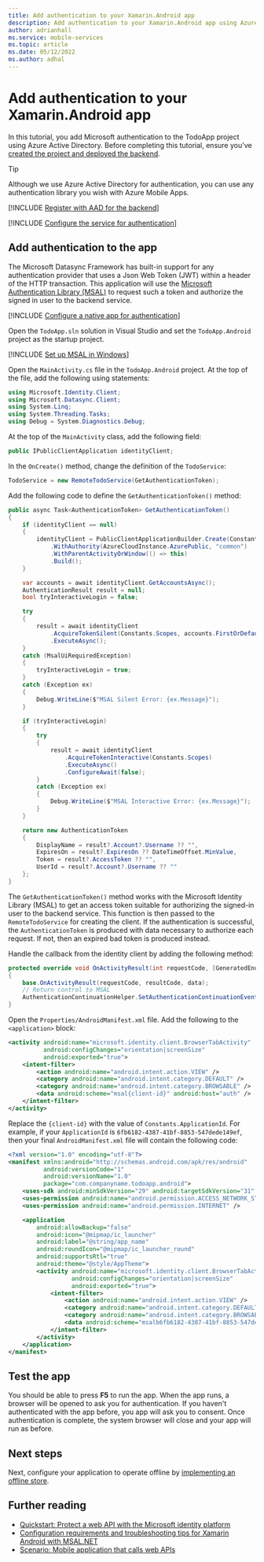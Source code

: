 ```yaml
---
title: Add authentication to your Xamarin.Android app
description: Add authentication to your Xamarin.Android app using Azure Mobile Apps with our tutorial.
author: adrianhall
ms.service: mobile-services
ms.topic: article
ms.date: 05/12/2022
ms.author: adhal
---
```


# Add authentication to your Xamarin.Android app

In this tutorial, you add Microsoft authentication to the TodoApp project using Azure Active Directory. Before completing this tutorial, ensure you've [created the project and deployed the backend](./index.md).

> [!TIP]
> Although we use Azure Active Directory for authentication, you can use any authentication library you wish with Azure Mobile Apps.  

[!INCLUDE [Register with AAD for the backend](~/mobile-apps/azure-mobile-apps/includes/quickstart/common/register-aad-backend.md)]

[!INCLUDE [Configure the service for authentication](~/mobile-apps/azure-mobile-apps/includes/quickstart/windows/configure-auth-backend.md)]

## Add authentication to the app

The Microsoft Datasync Framework has built-in support for any authentication provider that uses a Json Web Token (JWT) within a header of the HTTP transaction.  This application will use the [Microsoft Authentication Library (MSAL)](/azure/active-directory/develop/msal-overview) to request such a token and authorize the signed in user to the backend service.

[!INCLUDE [Configure a native app for authentication](~/mobile-apps/azure-mobile-apps/includes/quickstart/common/register-aad-client.md)]

Open the `TodoApp.sln` solution in Visual Studio and set the `TodoApp.Android` project as the startup project.

[!INCLUDE [Set up MSAL in Windows](~/mobile-apps/azure-mobile-apps/includes/quickstart/windows/add-msal-library.md)]

Open the `MainActivity.cs` file in the `TodoApp.Android` project.  At the top of the file, add the following using statements:

``` csharp
using Microsoft.Identity.Client;
using Microsoft.Datasync.Client;
using System.Linq;
using System.Threading.Tasks;
using Debug = System.Diagnostics.Debug;
```

At the top of the `MainActivity` class, add the following field:

``` csharp
public IPublicClientApplication identityClient;
```

In the `OnCreate()` method, change the definition of the `TodoService`:

``` csharp
TodoService = new RemoteTodoService(GetAuthenticationToken);
```

Add the following code to define the `GetAuthenticationToken()` method:

``` csharp
public async Task<AuthenticationToken> GetAuthenticationToken()
{
    if (identityClient == null)
    {
        identityClient = PublicClientApplicationBuilder.Create(Constants.ApplicationId)
            .WithAuthority(AzureCloudInstance.AzurePublic, "common")
            .WithParentActivityOrWindow(() => this)
            .Build();
    }

    var accounts = await identityClient.GetAccountsAsync();
    AuthenticationResult result = null;
    bool tryInteractiveLogin = false;

    try
    {
        result = await identityClient
            .AcquireTokenSilent(Constants.Scopes, accounts.FirstOrDefault())
            .ExecuteAsync();
    }
    catch (MsalUiRequiredException)
    {
        tryInteractiveLogin = true;
    }
    catch (Exception ex)
    {
        Debug.WriteLine($"MSAL Silent Error: {ex.Message}");
    }

    if (tryInteractiveLogin)
    {
        try
        {
            result = await identityClient
                .AcquireTokenInteractive(Constants.Scopes)
                .ExecuteAsync()
                .ConfigureAwait(false);
        }
        catch (Exception ex)
        {
            Debug.WriteLine($"MSAL Interactive Error: {ex.Message}");
        }
    }

    return new AuthenticationToken
    {
        DisplayName = result?.Account?.Username ?? "",
        ExpiresOn = result?.ExpiresOn ?? DateTimeOffset.MinValue,
        Token = result?.AccessToken ?? "",
        UserId = result?.Account?.Username ?? ""
    };
}
```

The `GetAuthenticationToken()` method works with the Microsoft Identity Library (MSAL) to get an access token suitable for authorizing the signed-in user to the backend service.  This function is then passed to the `RemoteTodoService` for creating the client.  If the authentication is successful, the `AuthenticationToken` is produced with data necessary to authorize each request.  If not, then an expired bad token is produced instead.

Handle the callback from the identity client by adding the following method:

``` csharp
protected override void OnActivityResult(int requestCode, [GeneratedEnum] Result resultCode, Intent data)
{
    base.OnActivityResult(requestCode, resultCode, data);
    // Return control to MSAL
    AuthenticationContinuationHelper.SetAuthenticationContinuationEventArgs(requestCode, resultCode, data);
}
```

Open the `Properties/AndroidManifest.xml` file.  Add the following to the `<application>` block:

``` xml
<activity android:name="microsoft.identity.client.BrowserTabActivity" 
          android:configChanges="orientation|screenSize"
          android:exported="true">
    <intent-filter>
        <action android:name="android.intent.action.VIEW" />
        <category android:name="android.intent.category.DEFAULT" />
        <category android:name="android.intent.category.BROWSABLE" />
        <data android:scheme="msal{client-id}" android:host="auth" />
    </intent-filter>
</activity>
```

Replace the `{client-id}` with the value of `Constants.ApplicationId`.  For example, if your `ApplicationId` is `6fb6182-4387-41bf-8853-547dede149ef`, then your final `AndroidManifest.xml` file will contain the following code:

``` xml
<?xml version="1.0" encoding="utf-8"?>
<manifest xmlns:android="http://schemas.android.com/apk/res/android" 
          android:versionCode="1" 
          android:versionName="1.0" 
          package="com.companyname.todoapp.android">
	<uses-sdk android:minSdkVersion="29" android:targetSdkVersion="31" />
	<uses-permission android:name="android.permission.ACCESS_NETWORK_STATE" />
	<uses-permission android:name="android.permission.INTERNET" />

	<application
		android:allowBackup="false"
		android:icon="@mipmap/ic_launcher"
		android:label="@string/app_name"
		android:roundIcon="@mipmap/ic_launcher_round"
		android:supportsRtl="true"
		android:theme="@style/AppTheme">
		<activity android:name="microsoft.identity.client.BrowserTabActivity"
				  android:configChanges="orientation|screenSize"
				  android:exported="true">
			<intent-filter>
				<action android:name="android.intent.action.VIEW" />
				<category android:name="android.intent.category.DEFAULT" />
				<category android:name="android.intent.category.BROWSABLE" />
				<data android:scheme="msalb6fb6182-4387-41bf-8853-547dede149ef" android:host="auth" />
			</intent-filter>
		</activity>
	</application>
</manifest>
```

## Test the app

You should be able to press **F5** to run the app.  When the app runs, a browser will be opened to ask you for authentication.  If you haven't authenticated with the app before, you app will ask you to consent.  Once authentication is complete, the system browser will close and your app will run as before.

## Next steps

Next, configure your application to operate offline by [implementing an offline store](./offline.md).

## Further reading

* [Quickstart: Protect a web API with the Microsoft identity platform](/azure/active-directory/develop/web-api-quickstart?pivots=devlang-aspnet-core)
* [Configuration requirements and troubleshooting tips for Xamarin Android with MSAL.NET](/azure/active-directory/develop/msal-net-xamarin-android-considerations)
* [Scenario: Mobile application that calls web APIs](/azure/active-directory/develop/scenario-mobile-overview)
